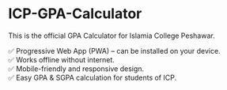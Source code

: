 # ICP-GPA-Calculator  

This is the official GPA Calculator for Islamia College Peshawar.  

✅ Progressive Web App (PWA) – can be installed on your device.  
✅ Works offline without internet.  
✅ Mobile-friendly and responsive design.  
✅ Easy GPA & SGPA calculation for students of ICP.  
